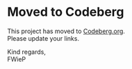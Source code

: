 # Moved to Codeberg

This project has moved to [Codeberg.org][1].  
Please update your links.

Kind regards,  
FWieP

[1]: https://codeberg.org/fwiep/tectonic-solver
